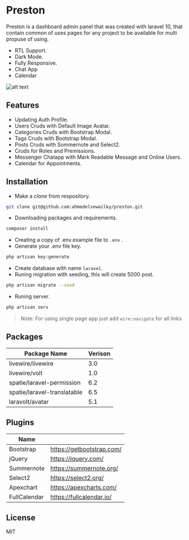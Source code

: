 # Preston

Preston is a dashboard admin panel that was created with laravel 10, that contain common of uses pages for any project to be available for multi propuse of using.
- RTL Support.
- Dark Mode.
- Fully Responsive.
- Chat App
- Calendar

![alt text](https://github.com/ahmedelsewailky/preston/blob/master/public/dashboard/images/screenshot_.png?raw=true)

## Features
- Updating Auth Profile.
- Users Cruds with Default Image Avatar.
- Categories Cruds with Bootstrap Modal.
- Tags Cruds with Bootstrap Modal.
- Posts Cruds with Sommernote and Select2.
- Cruds for Roles and Premissions.
- Messenger Chatapp with Mark Readable Message and Online Users.
- Calendar for Appointments.


## Installation
- Make a clone from respository.
```bash
git clone git@github.com:ahmedelsewailky/preston.git
```
- Downloading packages and requirements.
```bash
composer install
```
- Creating a copy of .env.example file to `.env` .
- Generate your .env file key.
```bash
php artisan key:generate
```
- Create database with name `laravel`.
- Runing migration with seeding, this will create 5000 post.
```bash
php artisan migrate --seed
```
- Runing server.
```bash
php artisan serv
```

> Note: For using single page app just add `wire:navigate` for all links


## Packages

| Package Name | Verison |
| ------------ | ------- |
|livewire/livewire|3.0|
|livewire/volt|1.0|
|spatie/laravel-permission|6.2|
|spatie/laravel-translatable|6.5|
|laravolt/avatar|5.1|


## Plugins

| Name |   |
| ---- | - |
|Bootstrap|https://getbootstrap.com/|
|jQuery|https://jquery.com/|
|Summernote|https://summernote.org/|
|Select2|https://select2.org/|
|Apexchart|https://apexcharts.com/|
|FullCalendar|https://fullcalendar.io/|

## License
MIT
